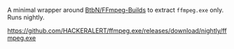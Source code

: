 A minimal wrapper around <a href="https://github.com/BtbN/FFmpeg-Builds">BtbN/FFmpeg-Builds</a> to extract `ffmpeg.exe` only. Runs nightly.

https://github.com/HACKERALERT/ffmpeg.exe/releases/download/nightly/ffmpeg.exe
